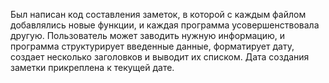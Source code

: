 Был написан код составления заметок, в которой с каждым файлом добавлялись новые функции, и каждая программа усовершенствовала другую. Пользователь может заводить нужную информацию, и программа структурирует введенные данные, форматирует дату, создает несколько заголовков и выводит их списком. Дата создания заметки прикреплена к текущей дате. 
